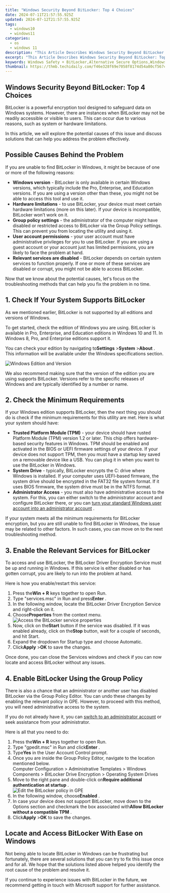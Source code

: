 ```yaml
---
title: "Windows Security Beyond BitLocker: Top 4 Choices"
date: 2024-07-11T21:57:55.925Z
updated: 2024-07-12T21:57:55.925Z
tags:
  - windows10
  - windows11
categories:
  - os
  - windows 11
description: "This Article Describes Windows Security Beyond BitLocker: Top 4 Choices"
excerpt: "This Article Describes Windows Security Beyond BitLocker: Top 4 Choices"
keywords: Windows Safety + BitLocker,Alternative Secure Options,Windows Security Features,Non-BitLocker Protection,Windows Encryption Methods,Secure Windows Practices,Windows Data Security
thumbnail: https://thmb.techidaily.com/f46e328f69e7058f8174d54a80cf567c4a8edb28d9f0b33722c79996a70bc6bb.jpg
---
```


## Windows Security Beyond BitLocker: Top 4 Choices

 BitLocker is a powerful encryption tool designed to safeguard data on Windows systems. However, there are instances when BitLocker may not be readily accessible or visible to users. This can occur due to various reasons, such as system or hardware limitations.

 In this article, we will explore the potential causes of this issue and discuss solutions that can help you address the problem effectively.

## Possible Causes Behind the Problem

 If you are unable to find BitLocker in Windows, it might be because of one or more of the following reasons:

* **Windows version** \- BitLocker is only available in certain Windows versions, which typically include the Pro, Enterprise, and Education versions. If you are using a version other than these, you might not be able to access this tool and use it.
* **Hardware limitations** \- to use BitLocker, your device must meet certain hardware limitations (more on this later). If your device is incompatible, BitLocker won’t work on it.
* **Group policy settings** \- the administrator of the computer might have disabled or restricted access to BitLocker via the Group Policy settings. This can prevent you from locating the utility and using it.
* **User account permissions** \- your user account must have administrative privileges for you to use BitLocker. If you are using a guest account or your account just has limited permissions, you are likely to face the problem at hand.
* **Relevant services are disabled** \- BitLocker depends on certain system services to function properly. If one or more of these services are disabled or corrupt, you might not be able to access BitLocker.

 Now that we know about the potential causes, let's focus on the troubleshooting methods that can help you fix the problem in no time.

## 1\. Check If Your System Supports BitLocker

 As we mentioned earlier, BitLocker is not supported by all editions and versions of Windows.

 To get started, check the edition of Windows you are using. BitLocker is available in Pro, Enterprise, and Education editions in Windows 10 and 11\. In Windows 8, Pro, and Enterprise editions support it.

 You can check your edition by navigating to**Settings** \>**System** \>**About** . This information will be available under the Windows specifications section.

![Windows Edition and Version](https://static1.makeuseofimages.com/wordpress/wp-content/uploads/2023/04/windows-edition.jpg)

 We also recommend making sure that the version of the edition you are using supports BitLocker. Versions refer to the specific releases of Windows and are typically identified by a number or name.

## 2\. Check the Minimum Requirements

 If your Windows edition supports BitLocker, then the next thing you should do is check if the minimum requirements for this utility are met. Here is what your system should have:

* **Trusted Platform Module (TPM)** \- your device should have rusted Platform Module (TPM) version 1.2 or later. This chip offers hardware-based security features in Windows. TPM should be enabled and activated in the BIOS or UEFI firmware settings of your device. If your device does not support TPM, then you must have a startup key saved on a removable device like a USB. You can plug it in when you want to use the BitLocker in Windows.
* **System Drive** \- typically, BitLocker encrypts the C: drive where Windows is installed. If your computer uses UEFI-based firmware, the system drive should be encrypted in the FAT32 file system format. If it uses BIOS firmware, the system drive must be in the NTFS format.
* **Administrator Access** \- you must also have administrative access to the system. For this, you can either switch to the administrator account and configure BitLocker there, or you can [turn your standard Windows user account into an administrator account](https://www.makeuseof.com/windows-standard-adminstrator-account-differences/) .

 If your system meets all the minimum requirements for BitLocker encryption, but you are still unable to find BitLocker in Windows, the issue may be related to other factors. In such cases, you can move on to the next troubleshooting method.

## 3\. Enable the Relevant Services for BitLocker

 To access and use BitLocker, the BitLocker Driver Encryption Service must be up and running in Windows. If this service is either disabled or has gotten corrupt, you are likely to run into the problem at hand.

Here is how you enable/restart this service:

1. Press the**Win + R** keys together to open Run.
2. Type "services.msc" in Run and press**Enter** .
3. In the following window, locate the BitLocker Driver Encryption Service and right-click on it.
4. Choose**Properties** from the context menu.  
![Access the BitLocker service properties](https://static1.makeuseofimages.com/wordpress/wp-content/uploads/2023/04/bitlocker-service.jpg)
5. Now, click on the**Start** button if the service was disabled. If it was enabled already, click on the**Stop** button, wait for a couple of seconds, and hit Start.
6. Expand the dropdown for Startup type and choose Automatic.
7. Click**Apply** \>**OK** to save the changes.

 Once done, you can close the Services windows and check if you can now locate and access BitLocker without any issues.

## 4\. Enable BitLocker Using the Group Policy

 There is also a chance that an administrator or another user has disabled BitLocker via the Group Policy Editor. You can undo these changes by enabling the relevant policy in GPE. However, to proceed with this method, you will need administrative access to the system.

 If you do not already have it, you can [switch to an administrator account](https://www.makeuseof.com/tag/windows-administrator-account-everything-need-know/) or seek assistance from your administrator.

Here is all that you need to do:

1. Press the**Win + R** keys together to open Run.
2. Type "gpedit.msc" in Run and click**Enter** .
3. Type**Yes** in the User Account Control prompt.
4. Once you are inside the Group Policy Editor, navigate to the location mentioned below.  
Computer Configuration > Administrative Templates > Windows Components > BitLocker Drive Encryption > Operating System Drives
5. Move to the right pane and double-click on**Require additional authentication at startup** .  
![Edit the BitLocker policy in GPE](https://static1.makeuseofimages.com/wordpress/wp-content/uploads/2023/04/edit-group-policy.jpg)
6. In the following window, choose**Enabled** .
7. In case your device does not support BitLocker, move down to the Options section and checkmark the box associated with**Allow BitLocker without a compatible TPM** .
8. Click**Apply** \>**OK** to save the changes.

## Locate and Access BitLocker With Ease on Windows

 Not being able to locate BitLocker in Windows can be frustrating but fortunately, there are several solutions that you can try to fix this issue once and for all. We hope that the solutions listed above helped you identify the root cause of the problem and resolve it.

 If you continue to experience issues with BitLocker in the future, we recommend getting in touch with Microsoft support for further assistance.


<ins class="adsbygoogle"
     style="display:block"
     data-ad-format="autorelaxed"
     data-ad-client="ca-pub-7571918770474297"
     data-ad-slot="1223367746"></ins>



<ins class="adsbygoogle"
     style="display:block"
     data-ad-client="ca-pub-7571918770474297"
     data-ad-slot="8358498916"
     data-ad-format="auto"
     data-full-width-responsive="true"></ins>




